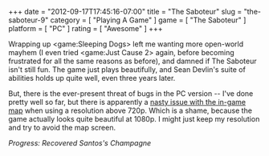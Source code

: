+++
date = "2012-09-17T17:45:16-07:00"
title = "The Saboteur"
slug = "the-saboteur-9"
category = [ "Playing A Game" ]
game = [ "The Saboteur" ]
platform = [ "PC" ]
rating = [ "Awesome" ]
+++

Wrapping up <game:Sleeping Dogs> left me wanting more open-world mayhem (I even tried <game:Just Cause 2> again, before becoming frustrated for all the same reasons as before), and damned if The Saboteur isn't still fun.  The game just plays beautifully, and Sean Devlin's suite of abilities holds up quite well, even three years later.

But, there is the ever-present threat of bugs in the PC version -- I've done pretty well so far, but there is apparently a <a href="http://forum.ea.com/eaforum/posts/list/4593240.page">nasty issue with the in-game map</a> when using a resolution above 720p.  Which is a shame, because the game actually looks quite beautiful at 1080p.  I might just keep my resolution and try to avoid the map screen.

<i>Progress: Recovered Santos's Champagne</i>